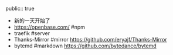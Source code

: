 public:: true

- 新的一天开始了
- https://openbase.com/ #npm
- traefik #server
- Thanks-Mirror #mirror https://github.com/eryajf/Thanks-Mirror
- bytemd #markdown https://github.com/bytedance/bytemd